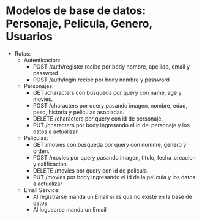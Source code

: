 # Modelos de base de datos: Personaje, Pelicula, Genero, Usuarios
- Rutas: 
    - Autenticacion: 
        - POST /auth/register recibe por body nombre, apellido, email y password
        - POST /auth/login recibe por body nombre y password
    - Personajes: 
        - GET /characters con busqueda por query con name, age y movies. 
        - POST /characters por query pasando imagen, nombre, edad, peso, historia y peliculas asociadas. 
        - DELETE /characters por query con id de personaje.
        - PUT /characters por body ingresando el id del personaje y los datos a actualizar.
    - Peliculas:
        - GET /movies con busqueda por query con nomnre, genero y orden.
        - POST /movies por query pasando imagen, titulo, fecha_creacion y calificacion.
        - DELETE /movies por query con id de pelicula.
        - PUT /movies por body ingresando el id de la pelicula y los datos a actualizar
    - Email Service:
        - Al registrarse manda un Email si es que no existe en la base de datos
        - Al loguearse manda un Email
